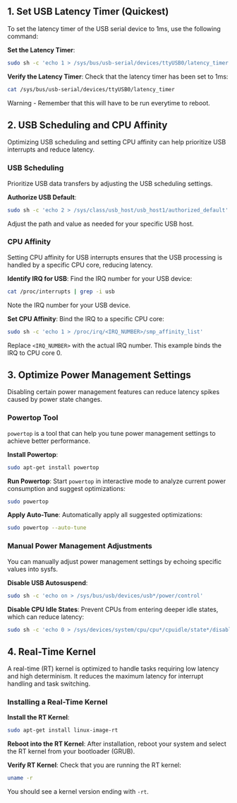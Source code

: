 ## 1. Set USB Latency Timer (Quickest)

To set the latency timer of the USB serial device to 1ms, use the following command:

 **Set the Latency Timer**:
 ```bash
 sudo sh -c 'echo 1 > /sys/bus/usb-serial/devices/ttyUSB0/latency_timer'
 ```

 **Verify the Latency Timer**:
 Check that the latency timer has been set to 1ms:
 ```bash
 cat /sys/bus/usb-serial/devices/ttyUSB0/latency_timer
 ```
Warning - Remember that this will have to be run everytime to reboot.

## 2. USB Scheduling and CPU Affinity

Optimizing USB scheduling and setting CPU affinity can help prioritize USB interrupts and reduce latency.

### USB Scheduling

Prioritize USB data transfers by adjusting the USB scheduling settings.

 **Authorize USB Default**:
 ```bash
 sudo sh -c 'echo 2 > /sys/class/usb_host/usb_host1/authorized_default'
 ```
 Adjust the path and value as needed for your specific USB host.

### CPU Affinity

Setting CPU affinity for USB interrupts ensures that the USB processing is handled by a specific CPU core, reducing latency.

 **Identify IRQ for USB**:
 Find the IRQ number for your USB device:
 ```bash
 cat /proc/interrupts | grep -i usb
 ```
 Note the IRQ number for your USB device.

 **Set CPU Affinity**:
 Bind the IRQ to a specific CPU core:
 ```bash
 sudo sh -c 'echo 1 > /proc/irq/<IRQ_NUMBER>/smp_affinity_list'
 ```
 Replace `<IRQ_NUMBER>` with the actual IRQ number. This example binds the IRQ to CPU core 0.

## 3. Optimize Power Management Settings

Disabling certain power management features can reduce latency spikes caused by power state changes.

### Powertop Tool

`powertop` is a tool that can help you tune power management settings to achieve better performance.

 **Install Powertop**:
 ```bash
 sudo apt-get install powertop
 ```

 **Run Powertop**:
 Start `powertop` in interactive mode to analyze current power consumption and suggest optimizations:
 ```bash
 sudo powertop
 ```

 **Apply Auto-Tune**:
 Automatically apply all suggested optimizations:
 ```bash
 sudo powertop --auto-tune
 ```

### Manual Power Management Adjustments

You can manually adjust power management settings by echoing specific values into sysfs.

 **Disable USB Autosuspend**:
 ```bash
 sudo sh -c 'echo on > /sys/bus/usb/devices/usb*/power/control'
 ```

 **Disable CPU Idle States**:
 Prevent CPUs from entering deeper idle states, which can reduce latency:
 ```bash
 sudo sh -c 'echo 0 > /sys/devices/system/cpu/cpu*/cpuidle/state*/disable'
 ```

## 4. Real-Time Kernel

A real-time (RT) kernel is optimized to handle tasks requiring low latency and high determinism. It reduces the maximum latency for interrupt handling and task switching.

### Installing a Real-Time Kernel

 **Install the RT Kernel**:
 ```bash
 sudo apt-get install linux-image-rt
 ```

 **Reboot into the RT Kernel**:
 After installation, reboot your system and select the RT kernel from your bootloader (GRUB).

 **Verify RT Kernel**:
 Check that you are running the RT kernel:
 ```bash
 uname -r
 ```
 You should see a kernel version ending with `-rt`.
